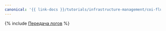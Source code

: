 ```yaml
---
canonical: '{{ link-docs }}/tutorials/infrastructure-management/coi-fluent-bit-logging'
---
```


{% include [Передача логов](../../../_tutorials/containers/coi-fluent-bit-logging.md) %}